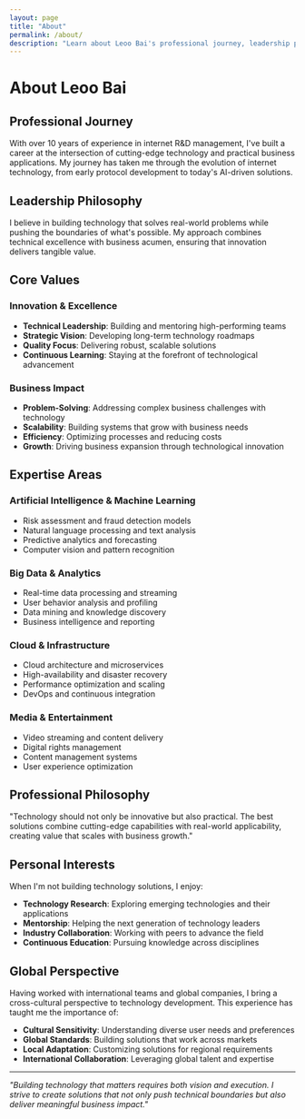 ```yaml
---
layout: page
title: "About"
permalink: /about/
description: "Learn about Leoo Bai's professional journey, leadership philosophy, and expertise in AI, big data, and technology management."
---
```


# About Leoo Bai

## Professional Journey

With over 10 years of experience in internet R&D management, I've built a career at the intersection of cutting-edge technology and practical business applications. My journey has taken me through the evolution of internet technology, from early protocol development to today's AI-driven solutions.

## Leadership Philosophy

I believe in building technology that solves real-world problems while pushing the boundaries of what's possible. My approach combines technical excellence with business acumen, ensuring that innovation delivers tangible value.

## Core Values

### Innovation & Excellence
- **Technical Leadership**: Building and mentoring high-performing teams
- **Strategic Vision**: Developing long-term technology roadmaps
- **Quality Focus**: Delivering robust, scalable solutions
- **Continuous Learning**: Staying at the forefront of technological advancement

### Business Impact
- **Problem-Solving**: Addressing complex business challenges with technology
- **Scalability**: Building systems that grow with business needs
- **Efficiency**: Optimizing processes and reducing costs
- **Growth**: Driving business expansion through technological innovation

## Expertise Areas

### Artificial Intelligence & Machine Learning
- Risk assessment and fraud detection models
- Natural language processing and text analysis
- Predictive analytics and forecasting
- Computer vision and pattern recognition

### Big Data & Analytics
- Real-time data processing and streaming
- User behavior analysis and profiling
- Data mining and knowledge discovery
- Business intelligence and reporting

### Cloud & Infrastructure
- Cloud architecture and microservices
- High-availability and disaster recovery
- Performance optimization and scaling
- DevOps and continuous integration

### Media & Entertainment
- Video streaming and content delivery
- Digital rights management
- Content management systems
- User experience optimization

## Professional Philosophy

"Technology should not only be innovative but also practical. The best solutions combine cutting-edge capabilities with real-world applicability, creating value that scales with business growth."

## Personal Interests

When I'm not building technology solutions, I enjoy:
- **Technology Research**: Exploring emerging technologies and their applications
- **Mentorship**: Helping the next generation of technology leaders
- **Industry Collaboration**: Working with peers to advance the field
- **Continuous Education**: Pursuing knowledge across disciplines

## Global Perspective

Having worked with international teams and global companies, I bring a cross-cultural perspective to technology development. This experience has taught me the importance of:

- **Cultural Sensitivity**: Understanding diverse user needs and preferences
- **Global Standards**: Building solutions that work across markets
- **Local Adaptation**: Customizing solutions for regional requirements
- **International Collaboration**: Leveraging global talent and expertise

---

*"Building technology that matters requires both vision and execution. I strive to create solutions that not only push technical boundaries but also deliver meaningful business impact."*